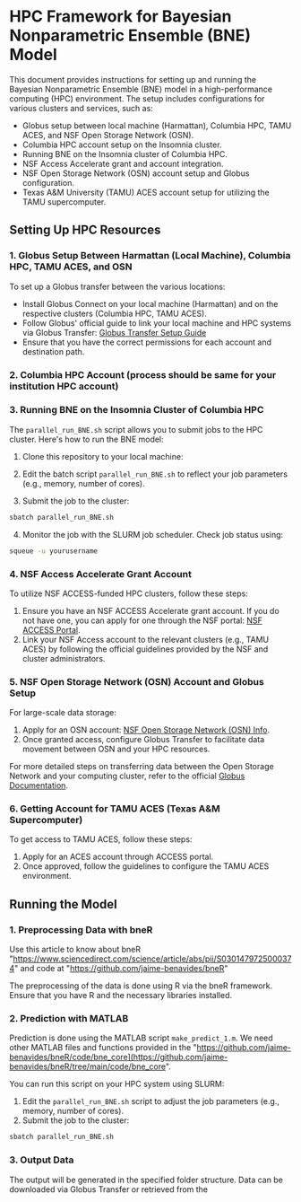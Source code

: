 # HPC Framework for Bayesian Nonparametric Ensemble (BNE) Model

This document provides instructions for setting up and running the Bayesian Nonparametric Ensemble (BNE) model in a high-performance computing (HPC) environment. The setup includes configurations for various clusters and services, such as:

* Globus setup between local machine (Harmattan), Columbia HPC, TAMU ACES, and NSF Open Storage Network (OSN).
* Columbia HPC account setup on the Insomnia cluster.
* Running BNE on the Insomnia cluster of Columbia HPC.
* NSF Access Accelerate grant and account integration.
* NSF Open Storage Network (OSN) account setup and Globus configuration.
* Texas A\&M University (TAMU) ACES account setup for utilizing the TAMU supercomputer.



## Setting Up HPC Resources

### 1. Globus Setup Between Harmattan (Local Machine), Columbia HPC, TAMU ACES, and OSN

To set up a Globus transfer between the various locations:

* Install Globus Connect on your local machine (Harmattan) and on the respective clusters (Columbia HPC, TAMU ACES).
* Follow Globus' official guide to link your local machine and HPC systems via Globus Transfer: [Globus Transfer Setup Guide](https://www.globus.org/globus-connect)
* Ensure that you have the correct permissions for each account and destination path.

### 2. Columbia HPC Account (process should be same for your institution HPC account)



### 3. Running BNE on the Insomnia Cluster of Columbia HPC

The `parallel_run_BNE.sh` script allows you to submit jobs to the HPC cluster. Here's how to run the BNE model:

1. Clone this repository to your local machine:

2. Edit the batch script `parallel_run_BNE.sh` to reflect your job parameters (e.g., memory, number of cores).

3. Submit the job to the cluster:

```bash
sbatch parallel_run_BNE.sh
```

4. Monitor the job with the SLURM job scheduler. Check job status using:

```bash
squeue -u yourusername
```

### 4. NSF Access Accelerate Grant Account

To utilize NSF ACCESS-funded HPC clusters, follow these steps:

1. Ensure you have an NSF ACCESS Accelerate grant account. If you do not have one, you can apply for one through the NSF portal: [NSF ACCESS Portal](https://access-ci.org/).
2. Link your NSF Access account to the relevant clusters (e.g., TAMU ACES) by following the official guidelines provided by the NSF and cluster administrators.

### 5. NSF Open Storage Network (OSN) Account and Globus Setup

For large-scale data storage:

1. Apply for an OSN account: [NSF Open Storage Network (OSN) Info](https://access-ci.org/).
2. Once granted access, configure Globus Transfer to facilitate data movement between OSN and your HPC resources.

For more detailed steps on transferring data between the Open Storage Network and your computing cluster, refer to the official [Globus Documentation](https://www.globus.org/documentation).

### 6. Getting Account for TAMU ACES (Texas A\&M Supercomputer)

To get access to TAMU ACES, follow these steps:

1. Apply for an ACES account through ACCESS portal.
2. Once approved, follow the guidelines to configure the TAMU ACES environment.



## Running the Model

### 1. Preprocessing Data with bneR 

Use this article to know about bneR "https://www.sciencedirect.com/science/article/abs/pii/S0301479725000374" and code at "https://github.com/jaime-benavides/bneR"

The preprocessing of the data is done using R via the bneR framework. Ensure that you have R and the necessary libraries installed.

### 2. Prediction with MATLAB

Prediction is done using the MATLAB script `make_predict_1.m`. We need other MATLAB files and functions provided in the "https://github.com/jaime-benavides/bneR/code/bne_core](https://github.com/jaime-benavides/bneR/tree/main/code/bne_core".

You can run this script on your HPC system using SLURM:

1. Edit the `parallel_run_BNE.sh` script to adjust the job parameters (e.g., memory, number of cores).
2. Submit the job to the cluster:

```bash
sbatch parallel_run_BNE.sh
```

### 3. Output Data

The output will be generated in the specified folder structure. Data can be downloaded via Globus Transfer or retrieved from the 
